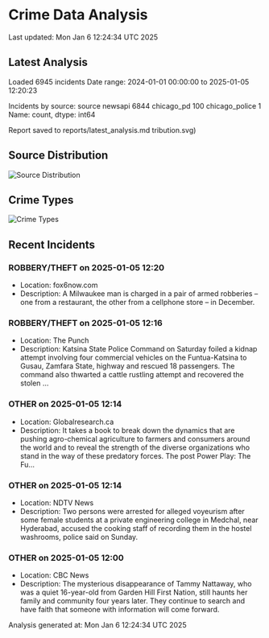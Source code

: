 # Crime Data Analysis
Last updated: Mon Jan  6 12:24:34 UTC 2025

## Latest Analysis

Loaded 6945 incidents
Date range: 2024-01-01 00:00:00 to 2025-01-05 12:20:23

Incidents by source:
source
newsapi           6844
chicago_pd         100
chicago_police       1
Name: count, dtype: int64

Report saved to reports/latest_analysis.md
tribution.svg)

## Source Distribution
![Source Distribution](images/source_distribution.svg)

## Crime Types
![Crime Types](images/crime_types.svg)

## Recent Incidents

### ROBBERY/THEFT on 2025-01-05 12:20
- Location: fox6now.com
- Description: A Milwaukee man is charged in a pair of armed robberies – one from a restaurant, the other from a cellphone store – in December.


### ROBBERY/THEFT on 2025-01-05 12:16
- Location: The Punch
- Description: Katsina State Police Command on Saturday foiled a kidnap attempt involving four commercial vehicles on the Funtua-Katsina to Gusau, Zamfara State, highway and rescued 18 passengers. The command also thwarted a cattle rustling attempt and recovered the stolen …


### OTHER on 2025-01-05 12:14
- Location: Globalresearch.ca
- Description: It takes a book to break down the dynamics that are pushing agro-chemical agriculture to farmers and consumers around the world and to reveal the strength of the diverse organizations who stand in the way of these predatory forces.
The post Power Play: The Fu…


### OTHER on 2025-01-05 12:14
- Location: NDTV News
- Description: Two persons were arrested for alleged voyeurism after some female students at a private engineering college in Medchal, near Hyderabad, accused the cooking staff of recording them in the hostel washrooms, police said on Sunday.


### OTHER on 2025-01-05 12:00
- Location: CBC News
- Description: The mysterious disappearance of Tammy Nattaway, who was a quiet 16-year-old from Garden Hill First Nation, still haunts her family and community four years later. They continue to search and have faith that someone with information will come forward.

Analysis generated at: Mon Jan  6 12:24:34 UTC 2025
